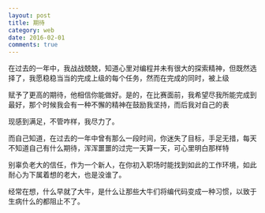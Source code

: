 ```yaml
---
layout: post
title: 期待
category: web
date: 2016-02-01
comments: true
---
```


在过去的一年中，我战战兢兢，知道心里对编程并未有很大的探索精神，但既然选择了，我愿稳稳当当的完成上级的每个任务，然而在完成的同时，被上级

赋予了更高的期待，他相信你能做好。是的，在比赛面前，我希望尽我所能完成到最好，那个时候我会有一种不懈的精神在鼓励我坚持，而后我对自己的表

现感到满足，不管咋样，我尽力了。


而自己知道，在过去的一年中曾有那么一段时间，你迷失了目标，手足无措，每天不知道自己有什么期待，浑浑噩噩的过完一天算一天，可心里明白那样特

别辜负老大的信任，作为一个新人，在你初入职场时能找到如此的工作环境，如此耐心为下属着想的老大，也是没谁了。


经常在想，什么早就了大牛，是什么让那些大牛们将编代码变成一种习惯，以致于生病什么的都阻止不了。
